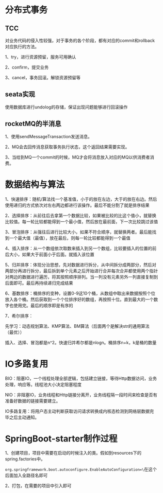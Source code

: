 # 分布式事务

## TCC

对业务代码的侵入性较强，对于事务的各个阶段，都有对应的commit和rollback对应执行的方法。

1、try，进行资源预留，服务可用确认

2、confirm，提交业务

3、cancel，事务回滚。解锁资源预留等

## seata实现

使用数据库进行undolog的存储，保证出现问题能够进行回滚操作



## rocketMQ的半消息

1、使用sendMessageTransaction发送消息。

2、MQ会去回传消息获取事务执行状态，这个返回结果需要实现。

3、当给到MQ一个commit的时候，MQ才会将消息放入对应的MQ以供消费者消费。



# 数据结构与算法

1、快速排序：随机/算法找一个基准值，小于的放在左边，大于的放在右边。然后使用递归的方式依次对左右两边都进行该操作。最后不能分割了就是排序结果

2、选择排序：从前往后去拿第一个数据比较，如果被比较的比这个值小，就替换比较值。每一轮比较都能得到一个最小值，然后放在最前面，下一次比较跳过该值

3、冒泡排序：从强往后进行比较大小，如果不符合顺序，就替换两者。最后能找到一个最大值（最值），放在最后，则每一轮比较都能得到一个最值

4、插入排序：从一个数组依次取数来插入到另一个数组，比较要插入的位置的前后大小，如果大于前面小于后面。就插入该位置

5、归并排序：体现分治思想，先对数据进行拆分，从中间拆分成两部分，然后对两部分再进行拆分，最后拆到单个元素之后开始进行合并每次合并都使用两个指针对两边的数据进行遍历，将其按照顺序排列。当一列没有元素另外一列直接复制到后面即可。最后再持续递归完成结果

6、基数排序：桶排序的变种，设置0-9这10个桶，从数组中取出来数据按照个位放入各个桶。然后获取到一个个位排序好的数组，再按照十位。直到最大的一个数字也使用完。最后的顺序即是有序的

7、希尔排序：

先学习：动态规划算法、KMP算法、BM算法（后面两个是解决str的通用算法（最优））

插入、选择、冒泡都是n^2。快速归并希尔都是nlogn。桶排序n+k，k是桶的数量

# IO多路复用

BIO：阻塞IO，一个线程处理全部逻辑，包括建立链接，等待Http数据访问，业务处理，响应等。线程池大小决定阻塞程度

NIO：非阻塞IO，业务线程和Http链接分离开，业务线程隔一段时间来检查是否有准备好数据的链接需要建立。

IO多路复用：将用户态主动判断获取访问请求转换成内核态检测到网络层数据完毕之后主动通知。



# SpringBoot-starter制作过程

1、创建项目，项目中需要在启动的时候注入的类。假如到resources下的spring.factories中。

`org.springframework.boot.autoconfigure.EnableAutoConfiguration=\`在这个后面加入全路径名即可

2、打包，在需要的项目中引入即可